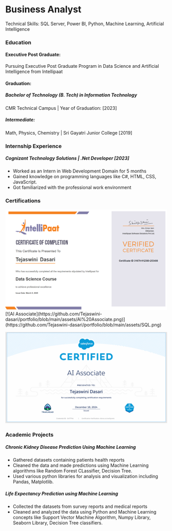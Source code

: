 # Business Analyst
Technical Skills: SQL Server, Power BI, Python, Machine Learning, Artificial Intelligence 

### Education
#### Executive Post Graduate: 
Pursuing Executive Post Graduate Program in Data Science and Artificial Intelligence from Intellipaat
#### Graduation: 
##### Bachelor of Technology (B. Tech) in Information Technology
CMR Technical Campus | Year of Graduation: [2023]
##### Intermediate:
Math, Physics, Chemistry | Sri Gayatri Junior College [2019]

### Internship Experience
##### Cognizant Technology Solutions | .Net Developer [2023]
* Worked as an Intern in Web Development Domain for 5 months
* Gained knowledge on programming languages like C#, HTML, CSS, JavaScript.
* Got familiarized with the professional work environment

### Certifications

<a href="https://example.com">
  <img src="assets/DS.png" alt="Clickable Image">
</a>
[![AI Associate](https://github.com/Tejaswini-dasari/portfolio/blob/main/assets/AI%20Associate.png)](https://github.com/Tejaswini-dasari/portfolio/blob/main/assets/SQL.png)

[![AI Associate](https://github.com/Tejaswini-dasari/portfolio/blob/main/assets/AI%20Associate.png)](https://github.com/Tejaswini-dasari/portfolio/blob/main/assets/Cert5477744_AIAssociate_20241218%20(2).pdf)



### Academic Projects
##### Chronic Kidney Disease Prediction Using Machine Learning
* Gathered datasets containing patients health reports
* Cleaned the data and made predictions using Machine Learning algorithms like Random Forest CLassifier, Decision Tree.
* Used various python libraries for analysis and visualization including Pandas, Matplotlib.

##### Life Expectancy Prediction using Machine Learning
* Collected the datasets from survey reports and medical reports
* Cleaned and analyzed the data using Python and Machine Learning concepts like Support Vector Machine Algorithm, Numpy Library, Seaborn Library, Decision Tree classifiers.

